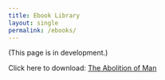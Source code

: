 ```yaml
---
title: Ebook Library 
layout: single
permalink: /ebooks/
---
```


(This page is in development.)


Click here to download:  [The Abolition of Man](/ebooks/lewis-abolition-of-man.doc)

